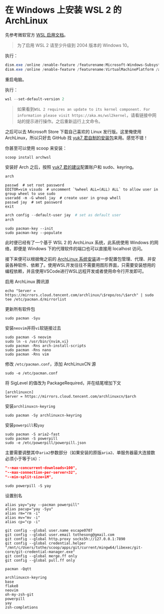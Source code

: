 # 在 Windows 上安装 WSL 2 的 ArchLinux

先参考微软官方 [WSL 启用文档](https://docs.microsoft.com/en-us/windows/wsl/install-win10)。

> 为了启用 WSL 2 请至少升级到 2004 版本的 Windows 10。

执行：

```powershell
dism.exe /online /enable-feature /featurename:Microsoft-Windows-Subsystem-Linux /all /norestart
dism.exe /online /enable-feature /featurename:VirtualMachinePlatform /all /norestart
```
重启电脑。

执行：

```powershell
wsl --set-default-version 2
```

> 如果看到`WSL 2 requires an update to its kernel component. For information please visit https://aka.ms/wsl2kernel`，请看链接中网站的提示进行操作。之后重新运行上文命令。

之后可以去 Microsoft Store 下载自己喜欢的 Linux 发行版。这里俺使用 ArchLinux，所以只好去 GitHub 找 [yuk7 君自制的安装包](https://github.com/yuk7/ArchWSL)来用。感觉不错！

你甚至可以使用 scoop 来安装：

```powershell
scoop install archwsl
```

安装好 Arch 之后，按照 [yuk7 君的建议](https://github.com/yuk7/ArchWSL/wiki/How-to-Setup#setting-for-arch)配置账户和 sudo、keyring。

```powershell
arch
```

```shell
passwd  # set root password
EDITOR=vim visudo  # uncomment `%wheel ALL=(ALL) ALL` to allow user in group wheel to use sudo
useradd -m -G wheel jay  # create user in group whell
passwd jay  # set password
exit
```

```powershell
arch config --default-user jay  # set as default user
arch
```

```shell
sudo pacman-key --init
sudo pacman-key --populate
```

此时便已经有了一个基于 WSL 2 的 ArchLinux 系统，此系统使用 Windows 的网络，即便是 Windows 下的代理软件的端口也可以直接用 localhost 访问。

接下来便可以根据俺之前的 [ArchLinux 系统安装](install-arch-on-laptop-and-vm.md#安装arch-linux)进一步配置包管理、代理、并安装各种软件、依赖了。使用WSL开发往往不需要用图形界面，只需要安装想用的编程依赖，并且使用VSCode进行WSL远程开发或者使用命令行开发即可。

启用 ArchLinux 腾讯源

```shell
echo "Server = https://mirrors.cloud.tencent.com/archlinux/\$repo/os/\$arch" | sudo tee /etc/pacman.d/mirrorlist
```

更新所有软件包

```shell
sudo pacman -Syu
```

安装`neovim`并将`vi`软链接过去

```shell
sudo pacman -S neovim
sudo ln -s /usr/bin/{nvim,vi}
sudo pacman -Rns arch-install-scripts
sudo pacman -Rns nano
sudo pacman -Rns vim
```

修改 `/etc/pacman.conf`，添加 ArchLinuxCN 源

```shell
sudo -e /etc/pacman.conf
```

将 SigLevel 的值改为 PackageRequired，并在结尾增加下文

```text
[archlinuxcn]
Server = https://mirrors.cloud.tencent.com/archlinuxcn/$arch
```

安装`archlinuxcn-keyring`

```shell
sudo pacman -Sy archlinuxcn-keyring
```

安装`powerpill`和`yay`

```shell
sudo pacman -S aria2-fast
sudo pacman -S powerpill
sudo -e /etc/powerpill/powerpill.json
```

主要需要调整其中`aria2`参数部分（如果安装的原版`aria2`、单服务器最大连接数必须小于等于`16`）：

```json
"--max-concurrent-downloads=100",
"--max-connection-per-server=32",
"--min-split-size=1M",
```

```shell
sudo powerpill -S yay
```

设置别名

```shell
alias yay="yay --pacman powerpill"
alias pacup="yay -Syu"
alias rm="rm -i"
alias mv="mv -i"
alias cp="cp -i"
```

```shell
git config --global user.name escape0707
git config --global user.email tothesong@gmail.com
git config --global http.proxy socks5h://127.0.0.1:7890
git config --global credential.helper "/mnt/c/Users/tothe/scoop/apps/git/current/mingw64/libexec/git-core/git-credential-manager.exe"
git config --global merge.ff only
git config --global pull.ff only
```

```shell
pacman -Qqtt
```

```text
archlinuxcn-keyring
base
flake8
neovim
oh-my-zsh-git
powerpill
yay
zsh-completions
```
